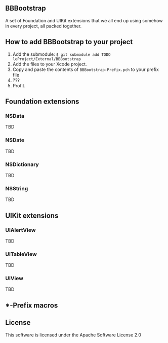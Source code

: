 BBBootstrap
-----------
A set of Foundation and UIKit extensions that we all end up using somehow in every project, all packed together.


## How to add BBBootstrap to your project

1. Add the submodule: `$ git submodule add TODO leProject/External/BBBootstrap`
2. Add the files to your Xcode project.
3. Copy and paste the contents of `BBBootstrap-Prefix.pch` to your prefix file
4. ???
5. Profit.


## Foundation extensions

### NSData

TBD


### NSDate

TBD


### NSDictionary

TBD


### NSString

TBD


## UIKit extensions

### UIAlertView

TBD


### UITableView

TBD


### UIView

TBD


## *-Prefix macros


## License

This software is licensed under the Apache Software License 2.0